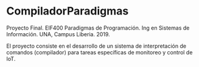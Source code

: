 # CompiladorParadigmas

Proyecto Final. EIF400 Paradigmas de Programación. Ing en Sistemas de Información. UNA, Campus Liberia. 2019.

El proyecto consiste en el desarrollo de un sistema de interpretación de comandos (compilador) para tareas específicas de monitoreo y control de IoT.
